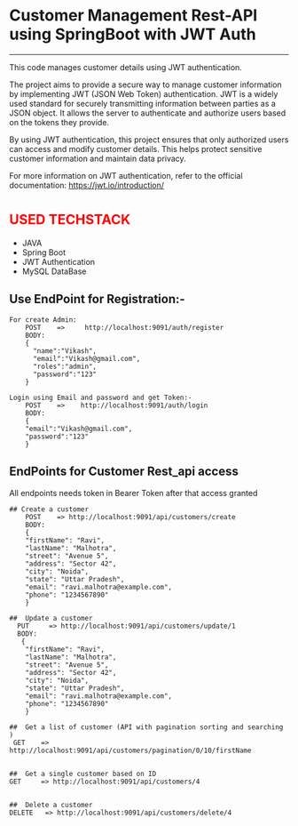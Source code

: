 # Customer Management Rest-API using SpringBoot with JWT Auth

---

This code manages customer details using JWT authentication.

The project aims to provide a secure way to manage customer information by implementing JWT (JSON Web Token) authentication. JWT is a widely used standard for securely transmitting information between parties as a JSON object. It allows the server to authenticate and authorize users based on the tokens they provide.

By using JWT authentication, this project ensures that only authorized users can access and modify customer details. This helps protect sensitive customer information and maintain data privacy.

For more information on JWT authentication, refer to the official documentation: https://jwt.io/introduction/

# <span style="color:red; font-size: 24px;">USED TECHSTACK</span>

- JAVA
- Spring Boot
- JWT Authentication
- MySQL DataBase

## Use EndPoint for Registration:-

```
For create Admin:
    POST    =>     http://localhost:9091/auth/register
    BODY:
    {
      "name":"Vikash",
      "email":"Vikash@gmail.com",
      "roles":"admin",
      "password":"123"
    }

Login using Email and password and get Token:-
    POST    =>    http://localhost:9091/auth/login
    BODY:
    {
    "email":"Vikash@gmail.com",
    "password":"123"
    }
```

## EndPoints for Customer Rest_api access

All endpoints needs token in Bearer Token after that access granted

```
## Create a customer
    POST    => http://localhost:9091/api/customers/create
    BODY:
    {
    "firstName": "Ravi",
    "lastName": "Malhotra",
    "street": "Avenue 5",
    "address": "Sector 42",
    "city": "Noida",
    "state": "Uttar Pradesh",
    "email": "ravi.malhotra@example.com",
    "phone": "1234567890"
    }

##  Update a customer
  PUT     => http://localhost:9091/api/customers/update/1
  BODY:
   {
    "firstName": "Ravi",
    "lastName": "Malhotra",
    "street": "Avenue 5",
    "address": "Sector 42",
    "city": "Noida",
    "state": "Uttar Pradesh",
    "email": "ravi.malhotra@example.com",
    "phone": "1234567890"
    }

##  Get a list of customer (API with pagination sorting and searching )
 GET    => http://localhost:9091/api/customers/pagination/0/10/firstName


##  Get a single customer based on ID
GET     => http://localhost:9091/api/customers/4


##  Delete a customer
DELETE   => http://localhost:9091/api/customers/delete/4
```
